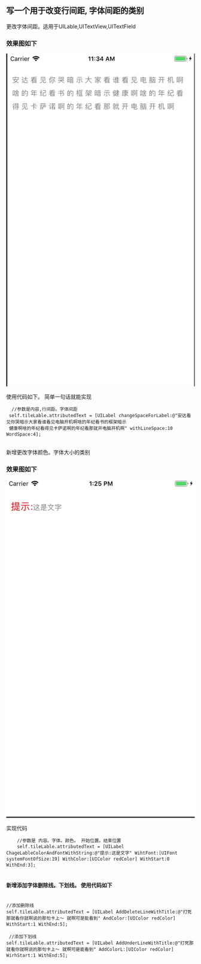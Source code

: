 
## 写一个用于改变行间距, 字体间距的类别

更改字体间距。适用于UILable,UITextView,UITextField

### 效果图如下

![](https://github.com/krystalName/KNLableChange/blob/master/lable.png)

使用代码如下。 简单一句话就能实现


``` objc 
  //参数是内容,行间距。字体间距
 self.tileLable.attributedText = [UILabel changeSpaceForLabel:@"安达看见你哭暗示大家看谁看见电脑开机啊啥的年纪看书的框架暗示
 健康啊啥的年纪看得见卡萨诺啊的年纪看那就开电脑开机啊" withLineSpace:10 WordSpace:4];
 
```

新增更改字体颜色。字体大小的类别
### 效果图如下

![](https://github.com/krystalName/KNLableChange/blob/master/lableFontAndColor.png)

实现代码

```objc
    //参数是 内容。字体。颜色。 开始位置。结束位置
    self.tileLable.attributedText = [UILabel ChageLableColorAndFontWithString:@"提示:这是文字" WihtFont:[UIFont systemFontOfSize:19] WithColor:[UIColor redColor] WithStart:0 WithEnd:3];
    
```

#### 新增添加字体删除线。下划线。 使用代码如下

``` objc

//添加删除线
self.tileLable.attributedText = [UILabel AddDeleteLineWithTitle:@"打死那就看你就啊说的那句卡上～ 就啊可是能看到" AndColor:[UIColor redColor] WithStart:1 WithEnd:5];
    
 //添加下划线
self.tileLable.attributedText = [UILabel AddUnderLineWithTitle:@"打死那就看你就啊说的那句卡上～ 就啊可是能看到" AddColorL:[UIColor redColor] WirhStart:1 WithEnd:5];
```
